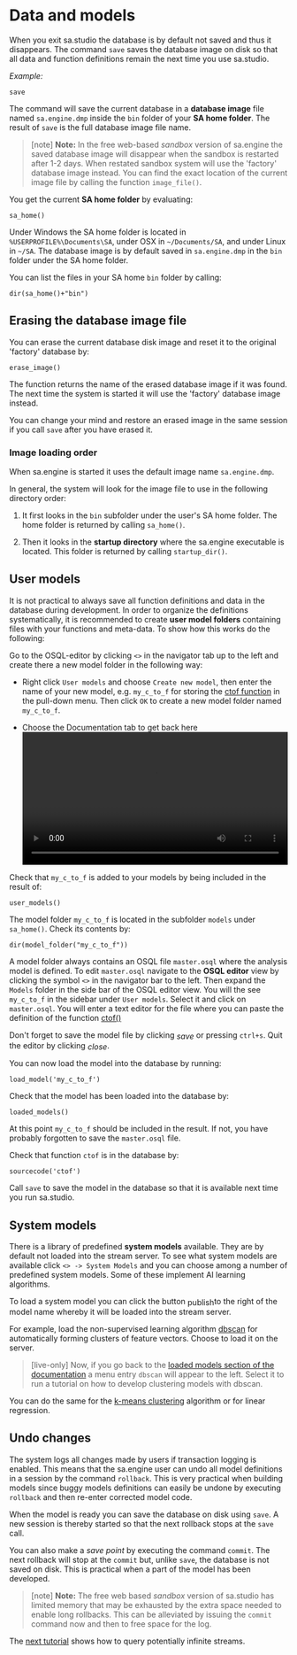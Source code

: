 # Data and models

When you exit sa.studio the database is by default not saved and thus
it disappears. The command `save` saves the database image on
disk so that all data and function definitions remain the next time
you use sa.studio.

*Example:*

```LIVE
save
```

The command will save the current database in a **database image**
file named `sa.engine.dmp` inside the `bin` folder of your **SA home
folder**. The result of `save` is the full database image file name.

> [note]  **Note:** In the free web-based *sandbox* version of sa.engine the
saved database image will disappear when the sandbox is restarted
after 1-2 days. When restated sandbox system will use the 'factory'
database image instead. 
You can find the exact location of the current image
file by calling the function `image_file()`.

You get the current **SA home folder** by evaluating:

```LIVE
sa_home()
```

Under Windows the SA home folder is located in
`%USERPROFILE%\Documents\SA`, under OSX in `~/Documents/SA`, and under
Linux in `~/SA`. The database image is by default saved in
`sa.engine.dmp` in the `bin` folder under the SA home folder.

You can list the files in your SA home `bin` folder by calling:

```LIVE
dir(sa_home()+"bin")
```

## Erasing the database image file

You can erase the current database disk image and reset it to the original
'factory' database by:

```LIVE
erase_image()
```

The function returns the name of the erased database image if it was
found. The next time the system is started it will use the 'factory'
database image instead.

You can change your mind and restore an erased image in the same
session if you call `save` after you have erased it.

### Image loading order

When sa.engine is started it uses the default image name
`sa.engine.dmp`.

In general, the system will look for the image file to use in the
following directory order:

1. It first looks in the `bin` subfolder under the user's SA home
   folder. The home folder is returned by calling
   `sa_home()`.

2. Then it looks in the **startup directory** where the sa.engine
   executable is located. This folder is returned by calling
   `startup_dir()`.

## User models

It is not practical to always save all function definitions and data
in the database during development. In order to organize the
definitions systematically, it is recommended to create **user model
folders** containing files with your functions and meta-data. To show
how this works do the following:

Go to the OSQL-editor by clicking `<>` in the navigator
tab up to the left and create there a new model folder in the
following way:

- Right click `User models` and choose `Create new model`, then enter
the name of your new model, e.g. `my_c_to_f` for storing the [ctof
function](/docs/md/tutorial/basic-functions.md#define-model-function)
in the pull-down menu. Then click `OK` to create a new model folder
named `my_c_to_f`.

- Choose the Documentation tab to get back here
 <video style="width: 100%"  controls> <source
src="https://s3.eu-north-1.amazonaws.com/assets.streamanalyze.com/tutorial/create_model2.webm"
type="video/webm"> Your browser does not support the video tag.
</video>

Check that `my_c_to_f` is added to your models by being included in the
result of:

```LIVE
user_models()
```

The model folder `my_c_to_f` is located in the subfolder `models`
under `sa_home()`. Check its contents by:

```LIVE
dir(model_folder("my_c_to_f"))
```

A model folder always contains an OSQL file `master.osql` where the
analysis model is defined. To edit `master.osql` navigate to the
**OSQL editor** view by clicking the symbol `<>` in the navigator bar
to the left. Then expand the `Models` folder in the side bar of the
OSQL editor view.  You will the see `my_c_to_f` in the sidebar under
`User models`. Select it and click on `master.osql`. You will enter a
text editor for the file where you can paste the definition of the
function [ctof()](/docs/md/tutorial/basic-functions.md#define-model-function)

Don't forget to save the model file by clicking <i class="material-icons" style="vertical-align: middle">save</i> or pressing `ctrl+s`. Quit the
editor by clicking <i class="material-icons" style="vertical-align: middle">close</i>.

You can now load the model into the database by running:

```LIVE
load_model('my_c_to_f')
```

Check that the model has been loaded into the database by:

```LIVE
loaded_models()
```

At this point `my_c_to_f` should be included in the result. If not, you
have probably forgotten to save the `master.osql` file.

Check that function `ctof` is in the database by:

```LIVE
sourcecode('ctof')
```

Call `save` to save the model in the database so that it is
available next time you run sa.studio.

## System models

There is a library of predefined **system models** available. They are
by default not loaded into the stream server. To see what system
models are available click `<> -> System Models` and you can choose
among a number of predefined system models. Some of these implement AI
learning algorithms.

To load a system model you can click the button <span class="material-icons" style="vertical-align: middle;">publish</span>to the right of the model
name whereby it will be loaded into the stream server.

For example, load the non-supervised learning algorithm
[dbscan](https://en.wikipedia.org/wiki/DBSCAN) for automatically
forming clusters of feature vectors. Choose to load it on the
server.

> [live-only] Now, if you go back to the [loaded models section of the
> documentation](/docs/systemmd/dbscan/docs) a menu entry `dbscan` will appear 
> to the left. Select it to run a tutorial on how to develop clustering models
> with dbscan.

You can do the same for the [k-means
clustering](https://en.wikipedia.org/wiki/K-means_clustering)
algorithm or for linear regression.

<a name="transactions"></a>

## Undo changes

The system logs all changes made by users if transaction logging is
enabled. This means that the sa.engine user can undo all model
definitions in a session by the command `rollback`. This is very
practical when building models since buggy models definitions can
easily be undone by executing `rollback` and then re-enter corrected
model code.

When the model is ready you can save the database on disk using
`save`. A new session is thereby started so that the next
rollback stops at the `save` call.

You can also make a *save point* by executing the command
`commit`. The next rollback will stop at the `commit` but, unlike
`save`, the database is not saved on disk. This is practical
when a part of the model has been developed.

> [note]  **Note:** The free web based *sandbox* version of sa.studio has
limited memory that may be exhausted by the
extra space needed to enable long rollbacks. This can be alleviated by
issuing the `commit` command now and then to free space for the log.

The [next tutorial](/docs/md/tutorial/streams.md) shows how to query
potentially infinite streams.